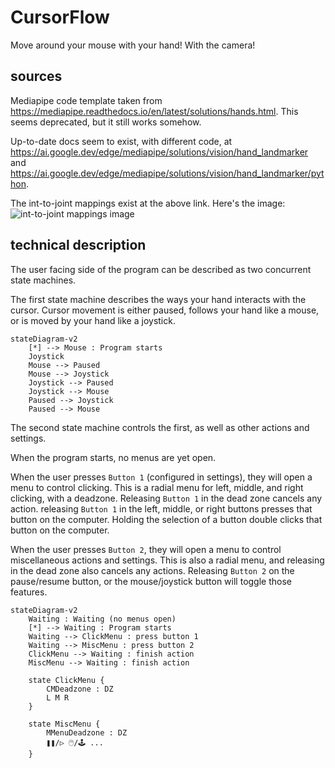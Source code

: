 # CursorFlow

Move around your mouse with your hand! With the camera!

## sources

Mediapipe code template taken from https://mediapipe.readthedocs.io/en/latest/solutions/hands.html. This seems deprecated, but it still works somehow.

Up-to-date docs seem to exist, with different code, at https://ai.google.dev/edge/mediapipe/solutions/vision/hand_landmarker and https://ai.google.dev/edge/mediapipe/solutions/vision/hand_landmarker/python.

The int-to-joint mappings exist at the above link. Here's the image:
![int-to-joint mappings image](https://ai.google.dev/static/mediapipe/images/solutions/hand-landmarks.png)

## technical description

The user facing side of the program can be described as two concurrent state machines.

The first state machine describes the ways your hand interacts with the cursor. Cursor movement is either paused, follows your hand like a mouse, or is moved by your hand like a joystick.

```mermaid
stateDiagram-v2
    [*] --> Mouse : Program starts
    Joystick
    Mouse --> Paused
    Mouse --> Joystick
    Joystick --> Paused
    Joystick --> Mouse
    Paused --> Joystick
    Paused --> Mouse
```

The second state machine controls the first, as well as other actions and settings.

When the program starts, no menus are yet open.

When the user presses `Button 1` (configured in settings), they will open a menu to control clicking. This is a radial menu for left, middle, and right clicking, with a deadzone. Releasing `Button 1` in the dead zone cancels any action. releasing `Button 1` in the left, middle, or right buttons presses that button on the computer. Holding the selection of a button double clicks that button on the computer.

When the user presses `Button 2`, they will open a menu to control miscellaneous actions and settings. This is also a radial menu, and releasing in the dead zone also cancels any actions. Releasing `Button 2` on the pause/resume button, or the mouse/joystick button will toggle those features.

```mermaid
stateDiagram-v2
    Waiting : Waiting (no menus open)
    [*] --> Waiting : Program starts
    Waiting --> ClickMenu : press button 1
    Waiting --> MiscMenu : press button 2
    ClickMenu --> Waiting : finish action
    MiscMenu --> Waiting : finish action

    state ClickMenu {
        CMDeadzone : DZ
        L M R
    }

    state MiscMenu {
        MMenuDeadzone : DZ
        ❚❚/▷ 🖱️/🕹️ ...
    }
```
